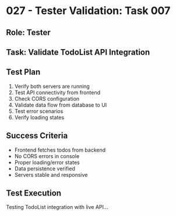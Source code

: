 # 027 - Tester Validation: Task 007

## Role: Tester
## Task: Validate TodoList API Integration

## Test Plan
1. Verify both servers are running
2. Test API connectivity from frontend
3. Check CORS configuration
4. Validate data flow from database to UI
5. Test error scenarios
6. Verify loading states

## Success Criteria
- Frontend fetches todos from backend
- No CORS errors in console
- Proper loading/error states
- Data persistence verified
- Servers stable and responsive

## Test Execution
Testing TodoList integration with live API...